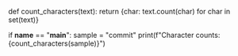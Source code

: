 def count_characters(text):
    return {char: text.count(char) for char in set(text)}

if __name__ == "__main__":
    sample = "commit"
    print(f"Character counts: {count_characters(sample)}")
